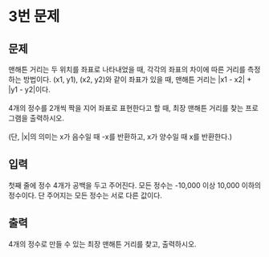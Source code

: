 # 3번 문제
## 문제
맨해튼 거리는 두 위치를 좌표로 나타내었을 때, 각각의 좌표의 차이에 따른 거리를 측정하는 방법이다. (x1, y1), (x2, y2)와 같이 좌표가 있을 때, 맨해튼 거리는 |x1 - x2| + |y1 - y2|이다.
<br><br>
4개의 정수를 2개씩 짝을 지어 좌표로 표현한다고 할 때, 최장 맨해튼 거리를 찾는 프로그램을 출력하시오.
<br><br>
(단, |x|의 의미는 x가 음수일 때 -x를 반환하고, x가 양수일 때 x를 반환한다.)

## 입력
첫째 줄에 정수 4개가 공백을 두고 주어진다. 모든 정수는 -10,000 이상 10,000 이하의 정수이다. 단 주어지는 모든 정수는 서로 다른 값이다.

## 출력
4개의 정수로 만들 수 있는 최장 맨해튼 거리를 찾고, 출력하시오.